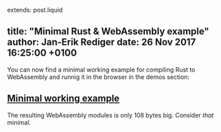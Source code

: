 extends: post.liquid

title: "Minimal Rust & WebAssembly example"
author: Jan-Erik Rediger
date: 26 Nov 2017 16:25:00 +0100
---

You can now find a minimal working example for compiling Rust to WebAssembly
and runnig it in the browser in the demos section:

## [Minimal working example](/demos/add/index.html)

The resulting WebAssembly modules is only 108 bytes big. Consider _that_ minimal.
